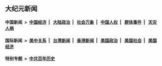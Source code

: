 ## 大纪元新闻

#### 中国新闻 &nbsp;>&nbsp; [中国经济](indexes/ncid283/README.md?09081245) &nbsp;| &nbsp; [大陆政治](indexes/ncid277/README.md?09081245) &nbsp;| &nbsp; [社会万象](indexes/ncid282/README.md?09081245) &nbsp;| &nbsp; [中国人权](indexes/ncid278/README.md?09081245) &nbsp;| &nbsp; [群体事件](indexes/ncid279/README.md?09081245) &nbsp;| &nbsp; [天灾人祸](indexes/ncid280/README.md?09081245)

#### 国际新闻 &nbsp;>&nbsp; [美中关系](indexes/nf1412576/README.md?09081245) &nbsp;| &nbsp; [台湾新闻](indexes/ncid1349361/README.md?09081245) &nbsp;| &nbsp; [香港新闻](indexes/ncid1349362/README.md?09081245) &nbsp;| &nbsp; [美国政治](indexes/ncid1078159/README.md?09081245) &nbsp;| &nbsp; [美国社会](indexes/ncid1078160/README.md?09081245) &nbsp;| &nbsp; [美国经济](indexes/ncid1078158/README.md?09081245)

#### 特别专题 &nbsp;>&nbsp; [中共百年历史](https://github.com/epoch-news/epoch-special/blob/master/README.md?09081245)  
